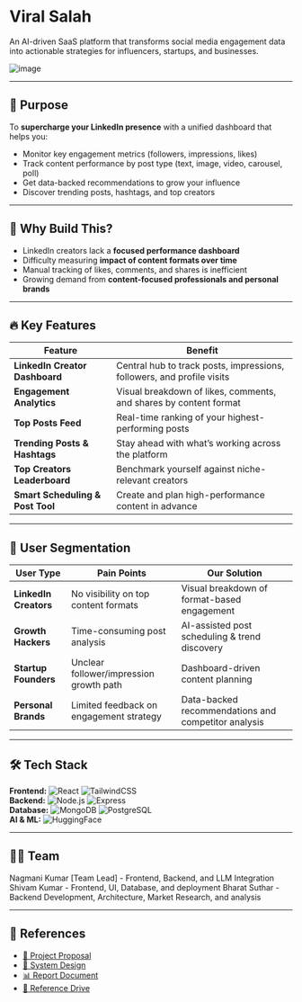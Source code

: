 # Viral Salah

An AI-driven SaaS platform that transforms social media engagement data into actionable strategies for influencers, startups, and businesses.

![image](https://github.com/user-attachments/assets/9c176dfe-59d1-46be-ae3c-9fbd533b979f)

---

## 🚀 Purpose

To **supercharge your LinkedIn presence** with a unified dashboard that helps you:
- Monitor key engagement metrics (followers, impressions, likes)
- Track content performance by post type (text, image, video, carousel, poll)
- Get data-backed recommendations to grow your influence
- Discover trending posts, hashtags, and top creators

---

## 🎯 Why Build This?

- LinkedIn creators lack a **focused performance dashboard**
- Difficulty measuring **impact of content formats over time**
- Manual tracking of likes, comments, and shares is inefficient
- Growing demand from **content-focused professionals and personal brands**

---

## 🔥 Key Features

| Feature                         | Benefit                                                                 |
|---------------------------------|-------------------------------------------------------------------------|
| **LinkedIn Creator Dashboard**  | Central hub to track posts, impressions, followers, and profile visits |
| **Engagement Analytics**        | Visual breakdown of likes, comments, and shares by content format      |
| **Top Posts Feed**              | Real-time ranking of your highest-performing posts                     |
| **Trending Posts & Hashtags**   | Stay ahead with what’s working across the platform                     |
| **Top Creators Leaderboard**    | Benchmark yourself against niche-relevant creators                     |
| **Smart Scheduling & Post Tool**| Create and plan high-performance content in advance                    |

---

## 👥 User Segmentation

| User Type         | Pain Points                                | Our Solution                                      |
|-------------------|---------------------------------------------|---------------------------------------------------|
| **LinkedIn Creators** | No visibility on top content formats       | Visual breakdown of format-based engagement       |
| **Growth Hackers** | Time-consuming post analysis               | AI-assisted post scheduling & trend discovery     |
| **Startup Founders** | Unclear follower/impression growth path  | Dashboard-driven content planning                 |
| **Personal Brands** | Limited feedback on engagement strategy   | Data-backed recommendations and competitor analysis |

---

## 🛠 Tech Stack

**Frontend:** ![React](https://img.shields.io/badge/React-61DAFB?logo=react&logoColor=black) ![TailwindCSS](https://img.shields.io/badge/TailwindCSS-06B6D4?logo=tailwindcss&logoColor=white)  
**Backend:** ![Node.js](https://img.shields.io/badge/Node.js-339933?logo=nodedotjs&logoColor=white) ![Express](https://img.shields.io/badge/Express-000000?logo=express&logoColor=white)  
**Database:** ![MongoDB](https://img.shields.io/badge/MongoDB-47A248?logo=mongodb&logoColor=white) ![PostgreSQL](https://img.shields.io/badge/PostgreSQL-4169E1?logo=postgresql&logoColor=white)  
**AI & ML:** ![HuggingFace](https://img.shields.io/badge/Hugging%20Face-FFD21E?logo=huggingface&logoColor=black)

---

## 👨‍💻 Team

Nagmani Kumar [Team Lead] - Frontend, Backend, and LLM Integration
Shivam Kumar - Frontend, UI, Database, and deployment
Bharat Suthar - Backend Development, Architecture, Market Research, and analysis

---

## 📄 References

- [📘 Project Proposal](https://docs.google.com/document/d/1S6cZOB1xdbe9N1nJMfyxUonzm4t5GH26favSDsN-2no/edit?usp=sharing)  
- [📐 System Design](https://docs.google.com/document/d/1hc2jMq0CeU_jKcLI3MIkdtkiwNogrT5DXpp9Px9MAPc/edit?tab=t.0)  
- [📊 Report Document](https://docs.google.com/document/d/12qMwBC2HN2W3Vk1heZ3DqwSQzd6NAjMkebWmpgmWxJY/edit?usp=sharing)  
- [📂 Reference Drive](https://drive.google.com/file/d/1YjPdEQsdq3aYShQPnPxlHFKQdTq2-sB8/view?usp=sharing)
